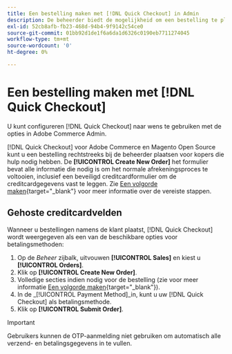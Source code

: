 ```yaml
---
title: Een bestelling maken met [!DNL Quick Checkout] in Admin
description: De beheerder biedt de mogelijkheid om een bestelling te plaatsen met [!DNL Quick Checkout] rechtstreeks van de Admin door een handelaar voor hun klanten die hulp nodig hebben.
exl-id: 52cb8afb-fb23-468d-94b4-9f9142c54ce0
source-git-commit: 01bb92d1de1f6a6da1d6326c0190eb7711274045
workflow-type: tm+mt
source-wordcount: '0'
ht-degree: 0%

---
```


# Een bestelling maken met [!DNL Quick Checkout]

U kunt configureren [!DNL Quick Checkout] naar wens te gebruiken met de opties in Adobe Commerce Admin.

[!DNL Quick Checkout] voor Adobe Commerce en Magento Open Source kunt u een bestelling rechtstreeks bij de beheerder plaatsen voor kopers die hulp nodig hebben. De **[!UICONTROL Create New Order]** het formulier bevat alle informatie die nodig is om het normale afrekeningsproces te voltooien, inclusief een beveiligd creditcardformulier om de creditcardgegevens vast te leggen. Zie [Een volgorde maken](https://docs.magento.com/user-guide/customers/customer-account-create-order.html){target=&quot;_blank&quot;} voor meer informatie over de vereiste stappen.

## Gehoste creditcardvelden

Wanneer u bestellingen namens de klant plaatst, [!DNL Quick Checkout] wordt weergegeven als een van de beschikbare opties voor betalingsmethoden:

1. Op de _Beheer_ zijbalk, uitvouwen **[!UICONTROL Sales]** en kiest u **[!UICONTROL Orders]**.
1. Klik op **[!UICONTROL Create New Order]**.
1. Volledige secties indien nodig voor de bestelling (zie voor meer informatie [Een volgorde maken](https://docs.magento.com/user-guide/customers/customer-account-create-order.html){target=&quot;_blank&quot;}).
1. In de _[!UICONTROL Payment Method]_in, kunt u uw [!DNL Quick Checkout] als betalingsmethode.
1. Klik op **[!UICONTROL Submit Order]**.

>[!IMPORTANT]
>
> Gebruikers kunnen de OTP-aanmelding niet gebruiken om automatisch alle verzend- en betalingsgegevens in te vullen.

